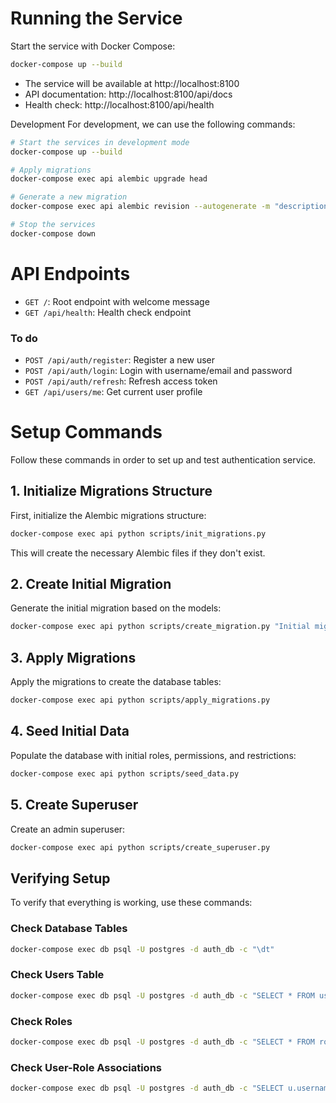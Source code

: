 # Running the Service

Start the service with Docker Compose:

```bash
docker-compose up --build
```

- The service will be available at http://localhost:8100
- API documentation: http://localhost:8100/api/docs
- Health check: http://localhost:8100/api/health

Development
For development, we can use the following commands:

```bash
# Start the services in development mode
docker-compose up --build

# Apply migrations
docker-compose exec api alembic upgrade head

# Generate a new migration
docker-compose exec api alembic revision --autogenerate -m "description"

# Stop the services
docker-compose down
```

# API Endpoints

- `GET /`: Root endpoint with welcome message
- `GET /api/health`: Health check endpoint
### To do
- `POST /api/auth/register`: Register a new user
- `POST /api/auth/login`: Login with username/email and password
- `POST /api/auth/refresh`: Refresh access token
- `GET /api/users/me`: Get current user profile

# Setup Commands

Follow these commands in order to set up and test authentication service.

## 1. Initialize Migrations Structure

First, initialize the Alembic migrations structure:

```bash
docker-compose exec api python scripts/init_migrations.py
```

This will create the necessary Alembic files if they don't exist.

## 2. Create Initial Migration

Generate the initial migration based on the models:

```bash
docker-compose exec api python scripts/create_migration.py "Initial migration"
```

## 3. Apply Migrations

Apply the migrations to create the database tables:

```bash
docker-compose exec api python scripts/apply_migrations.py
```

## 4. Seed Initial Data

Populate the database with initial roles, permissions, and restrictions:

```bash
docker-compose exec api python scripts/seed_data.py
```

## 5. Create Superuser

Create an admin superuser:

```bash
docker-compose exec api python scripts/create_superuser.py
```

## Verifying Setup

To verify that everything is working, use these commands:

### Check Database Tables

```bash
docker-compose exec db psql -U postgres -d auth_db -c "\dt"
```

### Check Users Table

```bash
docker-compose exec db psql -U postgres -d auth_db -c "SELECT * FROM users;"
```

### Check Roles

```bash
docker-compose exec db psql -U postgres -d auth_db -c "SELECT * FROM roles;"
```

### Check User-Role Associations

```bash
docker-compose exec db psql -U postgres -d auth_db -c "SELECT u.username, r.name FROM users u JOIN user_role ur ON u.id = ur.user_id JOIN roles r ON ur.role_id = r.id;"
```
